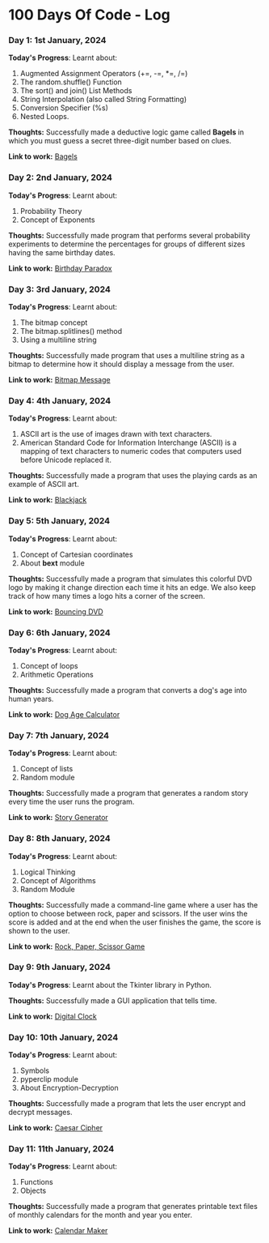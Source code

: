 # 100 Days Of Code - Log

### Day 1: 1st January, 2024

**Today's Progress**: Learnt about:

1. Augmented Assignment Operators (+=, -=, *=, /=)
2. The random.shuffle() Function
3. The sort() and join() List Methods
4. String Interpolation (also called String Formatting)
5. Conversion Specifier (%s)
6. Nested Loops.

**Thoughts:** Successfully made a deductive logic game called **Bagels** in which you must guess a secret three-digit number based on clues.

**Link to work:** [Bagels](https://github.com/AdyaTech/100-Days-of-Python/tree/master/Day%201)


### Day 2: 2nd January, 2024

**Today's Progress**: Learnt about:

1. Probability Theory
2. Concept of Exponents

**Thoughts:** Successfully made program that performs several probability experiments to determine the percentages for groups of different sizes having the same birthday dates.

**Link to work:** [Birthday Paradox](https://github.com/AdyaTech/100-Days-of-Python/tree/master/Day%202)


### Day 3: 3rd January, 2024

**Today's Progress**: Learnt about:

1. The bitmap concept
2. The bitmap.splitlines() method
3. Using a multiline string

**Thoughts:** Successfully made program that uses a multiline string as a bitmap to determine how it should display a message from the user.

**Link to work:** [Bitmap Message](https://github.com/AdyaTech/100-Days-of-Python/tree/master/Day%203)


### Day 4: 4th January, 2024

**Today's Progress**: Learnt about:

1. ASCII art is the use of images drawn with text characters.
2. American Standard Code for Information Interchange (ASCII) is a mapping of text characters to numeric codes that computers used before Unicode replaced it.

**Thoughts:** Successfully made a program that uses the playing cards as an example of ASCII art.

**Link to work:** [Blackjack](https://github.com/AdyaTech/100-Days-of-Python/tree/master/Day%204)


### Day 5: 5th January, 2024

**Today's Progress**: Learnt about:

1. Concept of Cartesian coordinates
2. About **bext** module

**Thoughts:** Successfully made a program that simulates this colorful DVD logo by making it change direction each time it hits an edge. We also keep track of how many times a logo hits a corner of the screen.

**Link to work:** [Bouncing DVD](https://github.com/AdyaTech/100-Days-of-Python/tree/master/Day%205)


### Day 6: 6th January, 2024

**Today's Progress**: Learnt about:

1. Concept of loops
2. Arithmetic Operations

**Thoughts:** Successfully made a program that converts a dog's age into human years.

**Link to work:** [Dog Age Calculator](https://github.com/AdyaTech/100-Days-of-Python/tree/master/Day%206)


### Day 7: 7th January, 2024

**Today's Progress**: Learnt about:

1. Concept of lists
2. Random module

**Thoughts:** Successfully made a program that generates a random story every time the user runs the program.

**Link to work:** [Story Generator](https://github.com/AdyaTech/100-Days-of-Python/tree/master/Day%207)


### Day 8: 8th January, 2024

**Today's Progress**: Learnt about:

1. Logical Thinking
2. Concept of Algorithms
3. Random Module

**Thoughts:** Successfully made a command-line game where a user has the option to choose between rock, paper and scissors. If the user wins the score is added and at the end when the user finishes the game, the score is shown to the user.

**Link to work:** [Rock, Paper, Scissor Game](https://github.com/AdyaTech/100-Days-of-Python/tree/master/Day%208)


### Day 9: 9th January, 2024

**Today's Progress**: Learnt about the Tkinter library in Python.

**Thoughts:** Successfully made a GUI application that tells time.

**Link to work:** [Digital Clock](https://github.com/AdyaTech/100-Days-of-Python/tree/master/Day%209)


### Day 10: 10th January, 2024

**Today's Progress**: Learnt about:

1. Symbols
2. pyperclip module
3. About Encryption-Decryption

**Thoughts:** Successfully made a program that lets the user encrypt and decrypt messages.

**Link to work:** [Caesar Cipher](https://github.com/AdyaTech/100-Days-of-Python/tree/master/Day%2010)


### Day 11: 11th January, 2024

**Today's Progress**: Learnt about:

1. Functions
2. Objects

**Thoughts:** Successfully made a program that generates printable text files of monthly calendars for the month and year you enter.

**Link to work:** [Calendar Maker](https://github.com/AdyaTech/100-Days-of-Python/tree/master/Day%2011)
